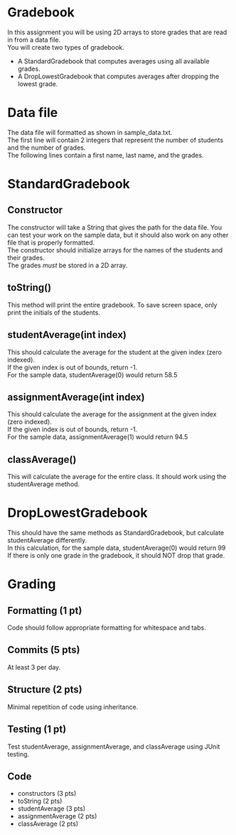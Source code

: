 # Gradebook  
In this assignment you will be using 2D arrays to store grades that are read in from a data file.  
You will create two types of gradebook.
* A StandardGradebook that computes averages using all available grades.  
* A DropLowestGradebook that computes averages after dropping the lowest grade.  

# Data file  
The data file will formatted as shown in sample_data.txt.  
The first line will contain 2 integers that represent the number of students and the number of grades.  
The following lines contain a first name, last name, and the grades.  

# StandardGradebook  
## Constructor
The constructor will take a String that gives the path for the data file.  You can test your work on the sample data, but it should also work on any other file that is properly formatted.  
The constructor should initialize arrays for the names of the students and their grades.  
The grades *must* be stored in a 2D array.

## toString()  
This method will print the entire gradebook.  To save screen space, only print the initials of the students.  

## studentAverage(int index)
This should calculate the average for the student at the given index (zero indexed).  
If the given index is out of bounds, return -1.  
For the sample data, studentAverage(0) would return 58.5

## assignmentAverage(int index)  
This should calculate the average for the assignment at the given index (zero indexed).  
If the given index is out of bounds, return -1.  
For the sample data, assignmentAverage(1) would return 94.5

## classAverage()  
This will calculate the average for the entire class.  It should work using the studentAverage method.  

# DropLowestGradebook
This should have the same methods as StandardGradebook, but calculate studentAverage differently.  
In this calculation, for the sample data, studentAverage(0) would return 99  
If there is only one grade in the gradebook, it should NOT drop that grade.  

# Grading  
## Formatting (1 pt)  
Code should follow appropriate formatting for whitespace and tabs.  

## Commits (5 pts)  
At least 3 per day.  

## Structure (2 pts)
Minimal repetition of code using inheritance.  

## Testing (1 pt)  
Test studentAverage, assignmentAverage, and classAverage using JUnit testing.  

## Code
* constructors (3 pts)
* toString (2 pts)
* studentAverage (3 pts)
* assignmentAverage (2 pts)
* classAverage (2 pts)

